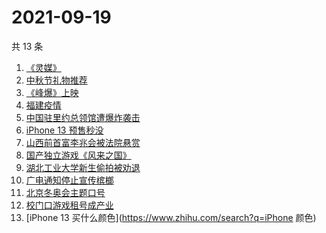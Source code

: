 # 2021-09-19

共 13 条

<!-- BEGIN -->
<!-- 最后更新时间 Sun Sep 19 2021 08:43:58 GMT+0800 (China Standard Time) -->

1. [《灵媒》](https://www.zhihu.com/search?q=灵媒)
1. [中秋节礼物推荐](https://www.zhihu.com/search?q=中秋节礼物)
1. [《峰爆》上映](https://www.zhihu.com/search?q=峰爆)
1. [福建疫情](https://www.zhihu.com/search?q=福建疫情)
1. [中国驻里约总领馆遭爆炸袭击](https://www.zhihu.com/search?q=里约总领馆)
1. [iPhone 13 预售秒没](https://www.zhihu.com/search?q=iPhone13)
1. [山西前首富李兆会被法院悬赏](https://www.zhihu.com/search?q=李兆会)
1. [国产独立游戏《风来之国》](https://www.zhihu.com/search?q=风来之国)
1. [湖北工业大学新生偷拍被劝退](https://www.zhihu.com/search?q=湖北工业大学)
1. [广电通知停止宣传槟榔](https://www.zhihu.com/search?q=槟榔)
1. [北京冬奥会主题口号](https://www.zhihu.com/search?q=北京冬奥会)
1. [校门口游戏租号成产业](https://www.zhihu.com/search?q=租号)
1. [iPhone 13 买什么颜色](https://www.zhihu.com/search?q=iPhone 颜色)

<!-- END -->
